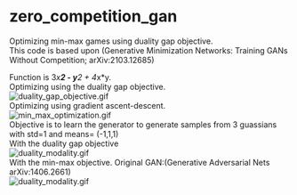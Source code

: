 # zero_competition_gan
Optimizing min-max games using duality gap objective. </br>
This code is based upon (Generative Minimization Networks: Training GANs Without Competition; arXiv:2103.12685)

Function is 3*x**2 - y**2 + 4*x*y. </br>
Optimizing using the duality gap objective. </br> 
![duality_gap_objective.gif]()
</br> 
Optimizing using gradient ascent-descent.</br> 
![min_max_optimization.gif]()
</br>
Objective is to learn the generator to generate samples from 3 guassians with std=1 and means= (-1,1,1) </br>
With the duality gap objective </br>
![duality_modality.gif]()
</br>
With the min-max objective. Original GAN:(Generative Adversarial Nets arXiv:1406.2661) </br>
![duality_modality.gif]()